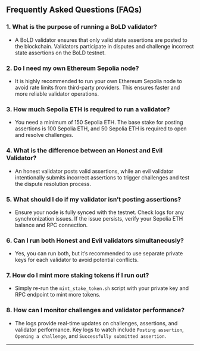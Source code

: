 ## Frequently Asked Questions (FAQs)

### 1. **What is the purpose of running a BoLD validator?**
   - A BoLD validator ensures that only valid state assertions are posted to the blockchain. Validators participate in disputes and challenge incorrect state assertions on the BoLD testnet.

### 2. **Do I need my own Ethereum Sepolia node?**
   - It is highly recommended to run your own Ethereum Sepolia node to avoid rate limits from third-party providers. This ensures faster and more reliable validator operations.

### 3. **How much Sepolia ETH is required to run a validator?**
   - You need a minimum of 150 Sepolia ETH. The base stake for posting assertions is 100 Sepolia ETH, and 50 Sepolia ETH is required to open and resolve challenges.

### 4. **What is the difference between an Honest and Evil Validator?**
   - An honest validator posts valid assertions, while an evil validator intentionally submits incorrect assertions to trigger challenges and test the dispute resolution process.

### 5. **What should I do if my validator isn’t posting assertions?**
   - Ensure your node is fully synced with the testnet. Check logs for any synchronization issues. If the issue persists, verify your Sepolia ETH balance and RPC connection.

### 6. **Can I run both Honest and Evil validators simultaneously?**
   - Yes, you can run both, but it’s recommended to use separate private keys for each validator to avoid potential conflicts.

### 7. **How do I mint more staking tokens if I run out?**
   - Simply re-run the `mint_stake_token.sh` script with your private key and RPC endpoint to mint more tokens.

### 8. **How can I monitor challenges and validator performance?**
   - The logs provide real-time updates on challenges, assertions, and validator performance. Key logs to watch include `Posting assertion`, `Opening a challenge`, and `Successfully submitted assertion`.

---
